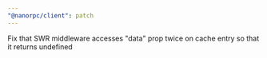 ```yaml
---
"@nanorpc/client": patch
---
```


Fix that SWR middleware accesses "data" prop twice on cache entry so that it returns undefined
